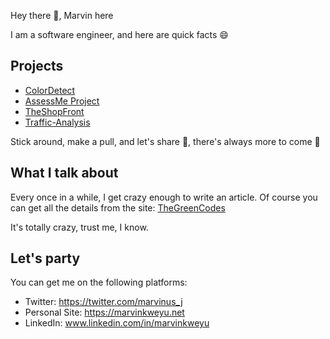 Hey there :wave:, Marvin here

I am a software engineer, and here are quick facts :smile:

## Projects

 - [ColorDetect](https://colordetect.readthedocs.io/en/latest/colordetect.html)
 - [AssessMe Project](https://assessme-project.herokuapp.com/)
 - [TheShopFront](https://theshopfront.vercel.app/)
 - [Traffic-Analysis](https://traffic-analysis-display.herokuapp.com/?item_for_compare=Year)
 
 Stick around, make a pull, and let's share :rocket:, there's always more to come :construction_worker:
 
 
 ## What I talk about
 
 Every once in a while, I get crazy enough to write an article. Of course you can get all the details from the site: 
 [TheGreenCodes](https://thegreencodes.com/)
 
 It's totally crazy, trust me, I know.

 ## Let's party
 
 You can get me on the following platforms:
 
 - Twitter: https://twitter.com/marvinus_j
 - Personal Site: https://marvinkweyu.net
 - LinkedIn: www.linkedin.com/in/marvinkweyu
 
